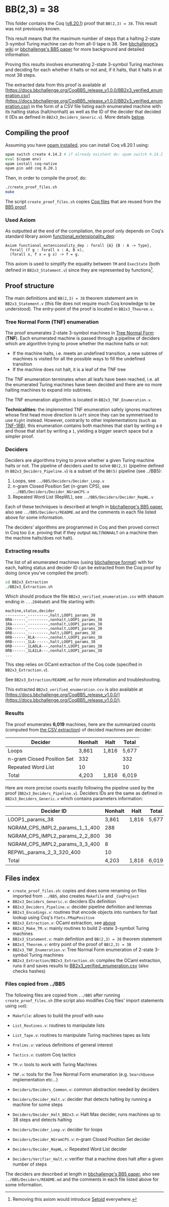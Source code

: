 # BB(2,3) = 38

This folder contains the Coq ([v8.20.1](https://github.com/coq/coq/blob/V8.20.1/INSTALL.md)) proof that `BB(2,3) = 38`. This result was not previously known.

This result means that the maximum number of steps that a halting 2-state 3-symbol Turing machine can do from all-0 tape is 38. See [bbchallenge's wiki](https://wiki.bbchallenge.org/wiki/Main_Page) or [bbchallenge's BB5 paper](https://github.com/bbchallenge/bbchallenge-paper) for more background and detailed information.

Proving this results involves enumerating 2-state 3-symbol Turing machines and deciding for each whether it halts or not and, if it halts, that it halts in at most 38 steps.

The extracted data from this proof is available at [https://docs.bbchallenge.org/CoqBB5_release_v1.0.0/BB2x3_verified_enumeration.csv](https://docs.bbchallenge.org/CoqBB5_release_v1.0.0/BB2x3_verified_enumeration.csv) in the form of a CSV file listing each enumerated machine with its halting status (halt/nonhalt) as well as the ID of the decider that decided it (IDs as defined in `BB2x3_Deciders_Generic.v`). More details [below](#extracting-results).

## Compiling the proof

Assuming you have [opam installed](https://opam.ocaml.org/doc/Install.html), you can install Coq v8.20.1 using:

```sh
opam switch create 4.14.2 # if already existent do: opam switch 4.14.2
eval $(opam env)
opam install coq-native
opam pin add coq 8.20.1
```

Then, in order to compile the proof, do:

```sh
./create_proof_files.sh
make
```

The script `create_proof_files.sh` copies [Coq files](#files-copied-from-bb5) that are reused from the [BB5 proof](../BB5).

### Used Axiom

As outputted at the end of the compilation, the proof only depends on Coq's standard library axiom [functional_extensionality_dep](https://coq.inria.fr/doc/v8.9/stdlib/Coq.Logic.FunctionalExtensionality.html):

```Coq
Axiom functional_extensionality_dep : forall {A} {B : A -> Type},
  forall (f g : forall x : A, B x),
  (forall x, f x = g x) -> f = g.
```

This axiom is used to simplify the equality between `TM` and `ExecState` (both defined in `BB2x3_Statement.v`) since they are represented by functions[^1]. 

## Proof structure

The main definitions and `BB(2,3) = 38` theorem statement are in `BB2x3_Statement.v` (this file does not require much Coq knowledge to be understood). The entry-point of the proof is located in `BB2x3_Theorem.v`.

### Tree Normal Form (TNF) enumeration

The proof enumerates 2-state 3-symbol machines in [Tree Normal Form](https://wiki.bbchallenge.org/wiki/Tree_Normal_Form) (**TNF**). Each enumerated machine is passed through a pipeline of deciders which are algorithm trying to prove whether the machine halts or not:

- If the machine halts, i.e. meets an undefined transition, a new subtree of machines is visited for all the possible ways to fill the undefined transition
- If the machine does not halt, it is a leaf of the TNF tree

The TNF enumeration terminates when all leafs have been reached, i.e. all the enumerated Turing machines have been decided and there are no more halting machines to expand into subtrees.

The TNF enumeration algorithm is located in `BB2x3_TNF_Enumeration.v`.

**Technicalities:** the implemented TNF enumeration safely ignores machines whose first head move direction is `Left` since they can be symmetrised to use `Right` instead. However, contrarily to other implementations (such as [TNF-1RB](https://wiki.bbchallenge.org/wiki/Tree_Normal_Form#TNF-1RB)), this enumeration contains both machines that start by writing a `0` and those that start by writing a `1`, yielding a bigger search space but a simpler proof.  

### Deciders

Deciders are algorithms trying to prove whether a given Turing machine halts or not. The pipeline of deciders used to solve `BB(2,3)` (pipeline defined in `BB2x3_Deciders_Pipeline.v`) is a subset of the `BB(5)` pipeline (see ../BB5):

1. Loops, see `../BB5/Deciders/Decider_Loop.v`
2. n-gram Closed Position Set (n-gram CPS), see `../BB5/Deciders/Decider_NGramCPS.v`
3. Repeated Word List (RepWL), see `../BB5/Deciders/Decider_RepWL.v`

Each of these techniques is described at length in [bbchallenge's BB5 paper](https://github.com/bbchallenge/bbchallenge-paper), also see `../BB5/Deciders/README.md` and the comments in each file listed above for some information.

The deciders' algorithms are programmed in Coq and then proved correct in Coq too (i.e. proving that if they output `HALT`/`NONHALT` on a machine then the machine halts/does not halt).

### Extracting results

The list of all enumerated machines (using [bbchallenge format](https://discuss.bbchallenge.org/t/standard-tm-text-format/60/28?u=cosmo)) with for each, halting status and decider ID can be extracted from the Coq proof by doing (once you've compiled the proof):

```sh
cd BB2x3_Extraction
./BB2x3_Extraction.sh
```

Which should produce the file `BB2x3_verified_enumeration.csv` with shasum ending in `...2040a0d5` and file starting with:

```
machine,status,decider
---------_---------,halt,LOOP1_params_38
0RA------_---------,nonhalt,LOOP1_params_38
1RA------_---------,nonhalt,LOOP1_params_38
2RA------_---------,nonhalt,LOOP1_params_38
0RB------_---------,halt,LOOP1_params_38
0RB------_0LA------,nonhalt,LOOP1_params_38
0RB------_1LA------,halt,LOOP1_params_38
0RB------_1LA0LA---,nonhalt,LOOP1_params_38
0RB------_1LA1LA---,nonhalt,LOOP1_params_38
...
```

This step relies on OCaml extraction of the Coq code (specified in `BB2x3_Extraction.v`).

See `BB2x3_Extraction/README.md` for more information and troubleshooting.

This extracted `BB2x3_verified_enumeration.csv` is also available at [https://docs.bbchallenge.org/CoqBB5_release_v1.0.0/](https://docs.bbchallenge.org/CoqBB5_release_v1.0.0/).

### Results

The proof enumerates **6,019** machines, here are the summarized counts (computed from [the CSV extraction](https://docs.bbchallenge.org/CoqBB5_release_v1.0.0/BB2x3_verified_enumeration.csv)) of decided machines per decider:

| Decider                    | Nonhalt | Halt  | Total |
| -------------------------- | ------- | ----- | ----- |
| Loops                      | 3,861   | 1,816 | 5,677 |
| n-gram Closed Position Set | 332     |       | 332   |
| Repeated Word List         | 10      |       | 10    |
| Total                      | 4,203   | 1,816 | 6,019 |

Here are more precise counts exactly following the pipeline used by the proof (`BB2x3_Deciders_Pipeline.v`). Deciders IDs are the same as defined in `BB2x3_Deciders_Generic.v` which contains parameters information:

| Decider ID                     | Nonhalt | Halt  | Total |
| ------------------------------ | ------- | ----- | ----- |
| LOOP1_params_38                | 3,861   | 1,816 | 5,677 |
| NGRAM_CPS_IMPL2_params_1_1_400 | 288     |       |       |
| NGRAM_CPS_IMPL2_params_2_2_800 | 36      |       |       |
| NGRAM_CPS_IMPL2_params_3_3_400 | 8       |       |       |
| REPWL_params_2_3_320_400       | 10      |       |       |
| Total                          | 4,203   | 1,816 | 6,019 |

## Files index

- `create_proof_files.sh`: copies and does some renaming on files imported from `../BB5`, also creates `Makefile` and `_CoqProject`
- `BB2x3_Deciders_Generic.v`: deciders IDs definition
- `BB2x3_Deciders_Pipeline.v`: decider pipeline definition and lemmas
- `BB2x3_Encodings.v`: routines that encode objects into numbers for fast lookup using Coq's `FSets.FMapPositive`
- `BB2x3_Extraction.v`: OCaml extraction, see [above](#extracting-results)
- `BB2x3_Make_TM.v`: mainly routines to build 2-state 3-symbol Turing machines
- `BB2x3_Statement.v`: main definition and `BB(2,3) = 38` theorem statement
- `BB2x3_Theorem.v`: entry point of the proof of `BB(2,3) = 38`
- `BB2x3_TNF_Enumeration.v`: Tree Normal Form enumeration of 2-state 3-symbol Turing machines
- `BB2x3_Extraction/BB2x3_Extraction.sh`: compiles the OCaml extraction, runs it and saves results to [BB2x3_verified_enumeration.csv](https://docs.bbchallenge.org/CoqBB5_release_v1.0.0/) (also checks hashes)

### Files copied from ../BB5

The following files are copied from `../BB5` after running `create_proof_files.sh` (the script also modifies Coq files' import statements using `sed`):

- `Makefile`: allows to build the proof with `make`
- `List_Routines.v`: routines to manipulate lists
- `List_Tape.v`: routines to manipulate Turing machines tapes as lists
- `Prelims.v`: various definitions of general interest
- `Tactics.v`: custom Coq tactics
- `TM.v`: tools to work with Turing Machines
- `TNF.v`: tools for the Tree Normal Form enumeration (e.g. `SearchQueue` implementation etc...)

- `Deciders/Deciders_Common.v`: common abstraction needed by deciders
- `Deciders/Decider_Halt.v`: decider that detects halting by running a machine for some steps
- `Deciders/Decider_Halt_BB2x3.v`: Halt Max decider, runs machines up to 38 steps and detects halting
- `Deciders/Decider_Loop.v`: decider for loops
- `Deciders/Decider_NGramCPS.v`: n-gram Closed Position Set decider
- `Deciders/Decider_RepWL.v`: Repeated Word List decider
- `Deciders/Verifier_Halt.v`: verifier that a machine does halt after a given number of steps

The deciders are described at length in [bbchallenge's BB5 paper](https://github.com/bbchallenge/bbchallenge-paper), also see `../BB5/Deciders/README.md` and the comments in each file listed above for some information.

[^1]: Removing this axiom would introduce [Setoid](https://coq.inria.fr/doc/v8.9/stdlib/Coq.Setoids.Setoid.html) everywhere.